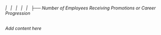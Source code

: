 ###### |   |   |   |   |   ├── Number of Employees Receiving Promotions or Career Progression

*Add content here*